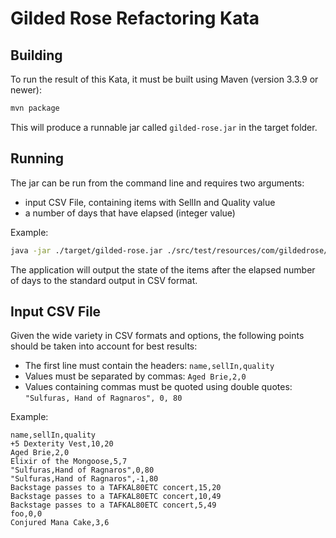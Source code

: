 # Gilded Rose Refactoring Kata

## Building
To run the result of this Kata, it must be built using Maven (version 3.3.9 or newer):
```bash
mvn package
```

This will produce a runnable jar called `gilded-rose.jar` in the target folder.

## Running
The jar can be run from the command line and requires two arguments:
* input CSV File, containing items with SellIn and Quality value
* a number of days that have elapsed (integer value)

Example:
```bash
java -jar ./target/gilded-rose.jar ./src/test/resources/com/gildedrose/GildedRoseRunnerTest-input.csv 18
```

The application will output the state of the items after the elapsed number of days to the standard output in CSV format.

## Input CSV File
Given the wide variety in CSV formats and options, the following points should be taken into account for best results:
* The first line must contain the headers: `name,sellIn,quality`
* Values must be separated by commas: `Aged Brie,2,0`
* Values containing commas must be quoted using double quotes: `"Sulfuras, Hand of Ragnaros", 0, 80`

Example:
```csv
name,sellIn,quality
+5 Dexterity Vest,10,20
Aged Brie,2,0
Elixir of the Mongoose,5,7
"Sulfuras,Hand of Ragnaros",0,80
"Sulfuras,Hand of Ragnaros",-1,80
Backstage passes to a TAFKAL80ETC concert,15,20
Backstage passes to a TAFKAL80ETC concert,10,49
Backstage passes to a TAFKAL80ETC concert,5,49
foo,0,0
Conjured Mana Cake,3,6
```